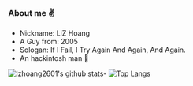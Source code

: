 ### About me :v:
- Nickname: LiZ Hoang
- A Guy from: 2005
- Sologan: If I Fail, I Try Again And Again, And Again.
- An hackintosh man :apple:

![lzhoang2601's github stats](https://github-readme-stats.vercel.app/api?username=lzhoang2601&show_icons=true)- ![Top Langs](https://github-readme-stats.vercel.app/api/top-langs/?username=lzhoang2601&show_icons=true)
